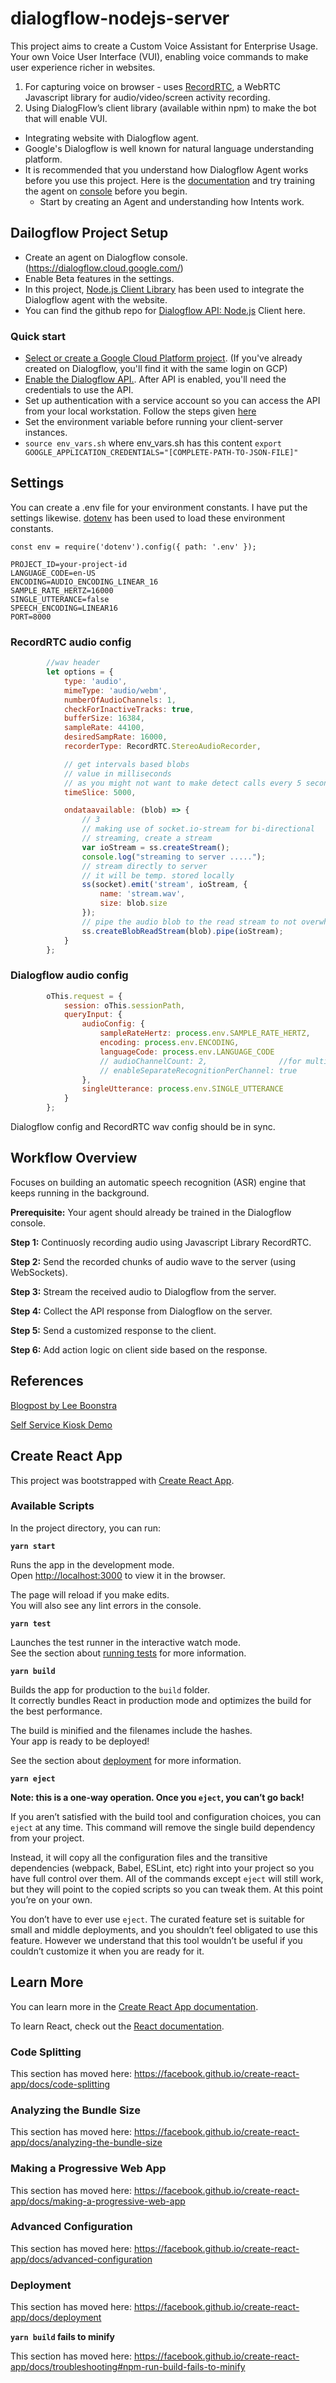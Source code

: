 # dialogflow-nodejs-server

This project aims to create a Custom Voice Assistant for Enterprise Usage. Your own Voice User Interface (VUI), enabling voice commands to make user experience richer in websites.

1. For capturing voice on browser - uses [RecordRTC](https://www.npmjs.com/package/recordrtc), a WebRTC Javascript library for audio/video/screen activity recording.
2. Using DialogFlow’s client library (available within npm) to make the bot that will enable VUI.


- Integrating website with Dialogflow agent.
- Google's Dialogflow is well known for natural language understanding platform. 
- It is recommended that you understand how Dialogflow Agent works before you use this project. Here is the [documentation](https://cloud.google.com/dialogflow/docs) and try training the agent on [console](https://dialogflow.cloud.google.com/) before you begin. 
  - Start by creating an Agent and understanding how Intents work. 

## Dailogflow Project Setup

- Create an agent on Dialogflow console. (https://dialogflow.cloud.google.com/)
- Enable Beta features in the settings. 
- In this project, [Node.js Client Library](https://cloud.google.com/dialogflow/docs/reference/libraries/nodejs) has been used to integrate the Dialogflow agent with the website. 
- You can find the github repo for [Dialogflow API: Node.js](https://github.com/googleapis/nodejs-dialogflow) Client here.

### Quick start
- [Select or create a Google Cloud Platform project](https://console.cloud.google.com/project). (If you've already created on Dialogflow, you'll find it with the same login on GCP)
- [Enable the Dialogflow API.](https://console.cloud.google.com/flows/enableapi?apiid=dialogflow.googleapis.com). After API is enabled, you'll need the credentials to use the API. 
- Set up authentication with a service account so you can access the API from your local workstation. Follow the steps given [here](https://cloud.google.com/docs/authentication/getting-started)
- Set the environment variable before running your client-server instances.
- `source env_vars.sh` where env_vars.sh has this content `export GOOGLE_APPLICATION_CREDENTIALS="[COMPLETE-PATH-TO-JSON-FILE]"`

## Settings

You can create a .env file for your environment constants. I have put the settings likewise. 
[dotenv](https://www.npmjs.com/package/dotenv) has been used to load these environment constants. 
```
const env = require('dotenv').config({ path: '.env' });
```

```
PROJECT_ID=your-project-id
LANGUAGE_CODE=en-US
ENCODING=AUDIO_ENCODING_LINEAR_16
SAMPLE_RATE_HERTZ=16000
SINGLE_UTTERANCE=false
SPEECH_ENCODING=LINEAR16
PORT=8000
```

### RecordRTC audio config

```js
		//wav header
		let options = {
			type: 'audio',
			mimeType: 'audio/webm',
			numberOfAudioChannels: 1,
			checkForInactiveTracks: true,
			bufferSize: 16384,
			sampleRate: 44100,
			desiredSampRate: 16000,
			recorderType: RecordRTC.StereoAudioRecorder,

			// get intervals based blobs
			// value in milliseconds
			// as you might not want to make detect calls every 5 seconds
			timeSlice: 5000,

			ondataavailable: (blob) => {
				// 3
				// making use of socket.io-stream for bi-directional
				// streaming, create a stream
				var ioStream = ss.createStream();
				console.log("streaming to server .....");
				// stream directly to server
				// it will be temp. stored locally
				ss(socket).emit('stream', ioStream, {
					name: 'stream.wav', 
					size: blob.size
				});
				// pipe the audio blob to the read stream to not overwhelm source and destination of different speeds
				ss.createBlobReadStream(blob).pipe(ioStream);
			}
		};
```

### Dialogflow audio config

```js
        oThis.request = {
            session: oThis.sessionPath,
            queryInput: {
                audioConfig: {
                    sampleRateHertz: process.env.SAMPLE_RATE_HERTZ,
                    encoding: process.env.ENCODING,
                    languageCode: process.env.LANGUAGE_CODE
                    // audioChannelCount: 2,                //for multi-channels
                    // enableSeparateRecognitionPerChannel: true
                },
                singleUtterance: process.env.SINGLE_UTTERANCE
            }
        };
```

Dialogflow config and RecordRTC wav config should be in sync.

## Workflow Overview

Focuses on building an automatic speech recognition (ASR) engine that keeps running in the background. 

**Prerequisite:** 
Your agent should already be trained in the Dialogflow console.

**Step 1:** Continuosly recording audio using Javascript Library RecordRTC.

**Step 2:** Send the recorded chunks of audio wave to the server (using WebSockets).

**Step 3:** Stream the received audio to Dialogflow from the server.

**Step 4:** Collect the API response from Dialogflow on the server.

**Step 5:** Send a customized response to the client.

**Step 6:** Add action logic on client side based on the response. 



## References
[Blogpost by Lee Boonstra](https://medium.com/google-cloud/building-your-own-conversational-voice-ai-with-dialogflow-speech-to-text-in-web-apps-part-i-b92770bd8b47)

[Self Service Kiosk Demo](https://github.com/dialogflow/selfservicekiosk-audio-streaming)


## Create React App
This project was bootstrapped with [Create React App](https://github.com/facebook/create-react-app).

### Available Scripts

In the project directory, you can run:

**`yarn start`**

Runs the app in the development mode.<br />
Open [http://localhost:3000](http://localhost:3000) to view it in the browser.

The page will reload if you make edits.<br />
You will also see any lint errors in the console.

**`yarn test`**

Launches the test runner in the interactive watch mode.<br />
See the section about [running tests](https://facebook.github.io/create-react-app/docs/running-tests) for more information.

**`yarn build`**

Builds the app for production to the `build` folder.<br />
It correctly bundles React in production mode and optimizes the build for the best performance.

The build is minified and the filenames include the hashes.<br />
Your app is ready to be deployed!

See the section about [deployment](https://facebook.github.io/create-react-app/docs/deployment) for more information.

**`yarn eject`**

**Note: this is a one-way operation. Once you `eject`, you can’t go back!**

If you aren’t satisfied with the build tool and configuration choices, you can `eject` at any time. This command will remove the single build dependency from your project.

Instead, it will copy all the configuration files and the transitive dependencies (webpack, Babel, ESLint, etc) right into your project so you have full control over them. All of the commands except `eject` will still work, but they will point to the copied scripts so you can tweak them. At this point you’re on your own.

You don’t have to ever use `eject`. The curated feature set is suitable for small and middle deployments, and you shouldn’t feel obligated to use this feature. However we understand that this tool wouldn’t be useful if you couldn’t customize it when you are ready for it.

## Learn More

You can learn more in the [Create React App documentation](https://facebook.github.io/create-react-app/docs/getting-started).

To learn React, check out the [React documentation](https://reactjs.org/).

### Code Splitting

This section has moved here: https://facebook.github.io/create-react-app/docs/code-splitting

### Analyzing the Bundle Size

This section has moved here: https://facebook.github.io/create-react-app/docs/analyzing-the-bundle-size

### Making a Progressive Web App

This section has moved here: https://facebook.github.io/create-react-app/docs/making-a-progressive-web-app

### Advanced Configuration

This section has moved here: https://facebook.github.io/create-react-app/docs/advanced-configuration

### Deployment

This section has moved here: https://facebook.github.io/create-react-app/docs/deployment

**`yarn build` fails to minify**

This section has moved here: https://facebook.github.io/create-react-app/docs/troubleshooting#npm-run-build-fails-to-minify
